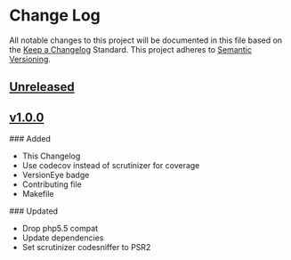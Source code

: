 # Change Log
All notable changes to this project will be documented in this file based on the [Keep a Changelog](http://keepachangelog.com/) Standard.
This project adheres to [Semantic Versioning](http://semver.org/).

## [Unreleased](https://github.com/gbprod/doctrine-specification-bundle/compare/v1.0.0...HEAD)

## [v1.0.0](https://github.com/gbprod/doctrine-specification-bundle/compare/v0.1.1...v1.0.0)

### Added

 - This Changelog
 - Use codecov instead of scrutinizer for coverage
 - VersionEye badge
 - Contributing file
 - Makefile

### Updated
 - Drop php5.5 compat
 - Update dependencies
 - Set scrutinizer codesniffer to PSR2
